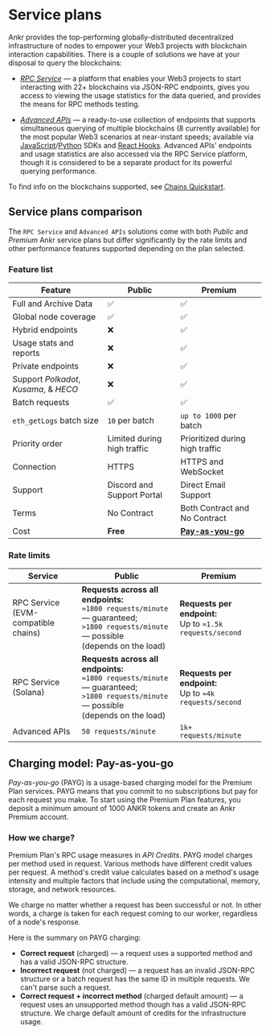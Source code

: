 # Service plans

Ankr provides the top-performing globally-distributed decentralized infrastructure of nodes to empower your Web3 projects with blockchain interaction capabilities. There is a couple of solutions we have at your disposal to query the blockchains:

  * *[RPC Service](/rpc-service/overview)* — a platform that enables your Web3 projects to start interacting with 22+ blockchains via JSON-RPC endpoints, gives you access to viewing the usage statistics for the data queried, and provides the means for RPC methods testing.

  * *[Advanced APIs](/advanced-api/overview)* — a ready-to-use collection of endpoints that supports simultaneous querying of multiple blockchains (8 currently available) for the most popular Web3 scenarios at near-instant speeds; available via [JavaScript](/advanced-api/javascript-sdk)/[Python](/advanced-api/python-sdk) SDKs and [React Hooks](/advanced-api/react-hooks). Advanced APIs' endpoints and usage statistics are also accessed via the RPC Service platform, though it is considered to be a separate product for its powerful querying performance.

To find info on the blockchains supported, see [Chains Quickstart](/rpc-service/chains/chains-list/).

## Service plans comparison

The `RPC Service` and `Advanced APIs` solutions come with both *Public* and *Premium* Ankr service plans but differ significantly by the rate limits and other performance features supported depending on the plan selected.

### Feature list

| Feature                                | Public                      | Premium                                                                       |
|----------------------------------------|-----------------------------|-------------------------------------------------------------------------------|
| Full and Archive Data                  | ✅                           | ✅                                                                             |
| Global node coverage                   | ✅                           | ✅                                                                             |
| Hybrid endpoints                       | ❌                           | ✅                                                                             |
| Usage stats and reports                | ❌                           | ✅                                                                             |
| Private endpoints                      | ❌                           | ✅                                                                             |
| Support *Polkadot*, *Kusama*, & *HECO* | ❌                           | ✅                                                                             |
| Batch requests                         | ✅                           | ✅                                                                             |
| `eth_getLogs` batch size               | `10` per batch              | `up to 1000` per batch                                                        |
| Priority order                         | Limited during high traffic | Prioritized during high traffic                                               |
| Connection                             | HTTPS                       | HTTPS and WebSocket                                                           |
| Support                                | Discord and Support Portal  | Direct Email Support                                                          |
| Terms                                  | No Contract                 | Both Contract and No Contract                                                 |
| Cost                                   | **Free**                    | **[Pay-as-you-go](/rpc-service/service-plans/#charging-model-pay-as-you-go)** |

### Rate limits

| Service                                 | Public                                                                                                                                        | Premium                                                      |
|-----------------------------------------|-----------------------------------------------------------------------------------------------------------------------------------------------|--------------------------------------------------------------|
| RPC Service<br/>(EVM-compatible chains) | **Requests across all endpoints:**<br/>`≈1800 requests/minute` — guaranteed;<br/>`>1800 requests/minute` — possible<br/>(depends on the load) | **Requests per endpoint:**<br/>Up to `≈1.5k requests/second` |
| RPC Service<br/>(Solana)                | **Requests across all endpoints:**<br/>`≈1800 requests/minute` — guaranteed;<br/>`>1800 requests/minute` — possible<br/>(depends on the load) | **Requests per endpoint:**<br/>Up to `≈4k requests/second`   |
| Advanced APIs                           | `50 requests/minute`                                                                                                                          | `1k+ requests/minute`                                        |

## Charging model: Pay-as-you-go

_Pay-as-you-go_ (PAYG) is a usage-based charging model for the Premium Plan services. PAYG means that you commit to no subscriptions but pay for each request you make. To start using the Premium Plan features, you deposit a minimum amount of 1000 ANKR tokens and create an Ankr Premium account.

### How we charge?

Premium Plan's RPC usage measures in *API Credits*. PAYG model charges per method used in request. Various methods have different credit values per request. A method's credit value calculates based on a method's usage intensity and multiple factors that include using the computational, memory, storage, and network resources.

[//]: # (Premium Plan supports two communication protocols:)

[//]: # ()
[//]: # (* **HTTPS** — this one is used either for individual or batch requests.)

[//]: # (* **WebSocket** — this one is used to establish a communication channel.)

We charge no matter whether a request has been successful or not. In other words, a charge is taken for each request coming to our worker, regardless of a node's response.

Here is the summary on PAYG charging:

  * **Correct request** (charged) — a request uses a supported method and has a valid JSON-RPC structure. 
  * **Incorrect request** (not charged) — a request has an invalid JSON-RPC structure or a batch request has the same ID in multiple requests. We can't parse such a request.
  * **Correct request + incorrect method** (charged default amount) — a request uses an unsupported method though has a valid JSON-RPC structure. We charge default amount of credits for the infrastructure usage.

[//]: # (## Get started with Premium)

[//]: # ()
[//]: # (1. Go to the [RPC Services]&#40;https://www.ankr.com/rpc/&#41; platform.)

[//]: # (2. [Connect your wallet]&#40;/rpc-service/premium-account-operations/#connect-wallet&#41;.)

[//]: # (3. [Deposit funds]&#40;/rpc-service/premium-account-operations/#top-up&#41;.)

[//]: # (4. [Add Premium Endpoints into your project]&#40;/rpc-service/blockchain-interactions/#rpc-apis-for-your-project&#41; to interact with a blockchain.)
